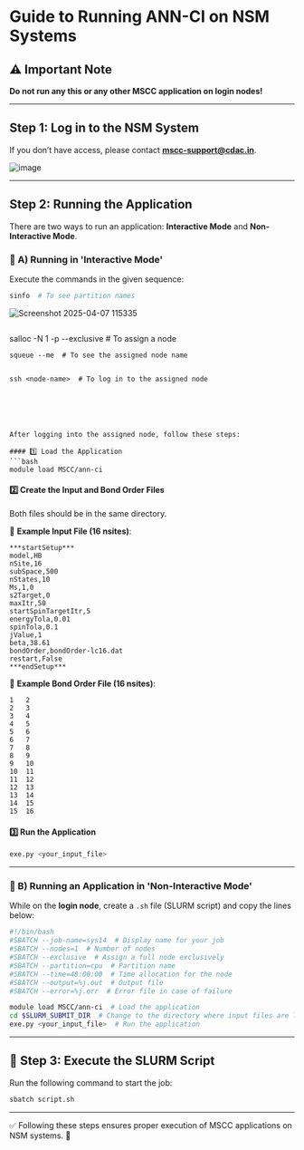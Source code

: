 # Guide to Running ANN-CI on NSM Systems

## ⚠️ Important Note
**Do not run any this or any other MSCC application on login nodes!**

---

##  Step 1: Log in to the NSM System
If you don’t have access, please contact **mscc-support@cdac.in**.

![image](https://github.com/user-attachments/assets/2952413b-ae62-4814-840b-2918a0b57e0b)


---

##  Step 2: Running the Application
There are two ways to run an application: **Interactive Mode** and **Non-Interactive Mode**.

### 🔹 A) Running in 'Interactive Mode'
Execute the commands in the given sequence:

```bash
sinfo  # To see partition names
```
![Screenshot 2025-04-07 115335](https://github.com/user-attachments/assets/2e667b4f-b3cd-4c9a-87df-f8e196f3bf9a)
```

```
salloc -N 1 -p <partition-name> --exclusive  # To assign a node
```
squeue --me  # To see the assigned node name


ssh <node-name>  # To log in to the assigned node






After logging into the assigned node, follow these steps:

#### 1️⃣ Load the Application
```bash
module load MSCC/ann-ci
```

#### 2️⃣ Create the Input and Bond Order Files
Both files should be in the same directory.

📌 **Example Input File (16 nsites)**:
```
***startSetup***
model,HB
nSite,16
subSpace,500
nStates,10
Ms,1,0
s2Target,0
maxItr,50
startSpinTargetItr,5
energyTola,0.01
spinTola,0.1
jValue,1
beta,38.61
bondOrder,bondOrder-lc16.dat
restart,False
***endSetup***
```

📌 **Example Bond Order File (16 nsites)**:
```
1   2
2   3
3   4
4   5
5   6
6   7
7   8
8   9
9   10
10  11
11  12
12  13
13  14
14  15
15  16
```

#### 3️⃣ Run the Application
```bash
exe.py <your_input_file>
```

---

### 🔹 B) Running an Application in 'Non-Interactive Mode'
While on the **login node**, create a `.sh` file (SLURM script) and copy the lines below:

```bash
#!/bin/bash
#SBATCH --job-name=sys14  # Display name for your job
#SBATCH --nodes=1  # Number of nodes
#SBATCH --exclusive  # Assign a full node exclusively
#SBATCH --partition=cpu  # Partition name
#SBATCH --time=48:00:00  # Time allocation for the node
#SBATCH --output=%j.out  # Output file
#SBATCH --error=%j.err  # Error file in case of failure

module load MSCC/ann-ci  # Load the application
cd $SLURM_SUBMIT_DIR  # Change to the directory where input files are located
exe.py <your_input_file>  # Run the application
```

---

## 🚀 Step 3: Execute the SLURM Script
Run the following command to start the job:
```bash
sbatch script.sh
```

---

✅ Following these steps ensures proper execution of MSCC applications on NSM systems. 🚀

